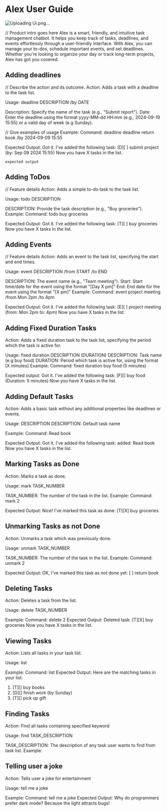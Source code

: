 # Alex User Guide

![Uploading Ui.png…]()

// Product intro goes here
Alex is a smart, friendly, and intuitive task management chatbot. It helps you   keep track of tasks, deadlines, and events effortlessly through a user-friendly interface. With Alex, you can manage your to-dos, schedule important events, and set deadlines. Whether you're looking to organize your day or track long-term projects, Alex has got you covered.

## Adding deadlines

// Describe the action and its outcome.
Action: Adds a task with a deadline to the task list.

Usage: deadline DESCRIPTION /by DATE

Description: Specify the name of the task (e.g., "Submit report").
Date: Enter the deadline using the format yyyy-MM-dd HH:mm (e.g., 2024-09-19 15:55) or a valid day of week (e.g Sunday).

// Give examples of usage
Example:
Command: deadline deadline return book /by 2024-09-09 15:55  

Expected Output:
Got it. I've added the following task:
  [D][ ] submit project (by: Sep 09 2024 15:55)
Now you have X tasks in the list.


```
expected output
```

## Adding ToDos

// Feature details
Action: Adds a simple to-do task to the task list.

Usage: todo DESCRIPTION

DESCRIPTION: Provide the task description (e.g., "Buy groceries").
Example:
Command: todo buy groceries  

Expected Output:
Got it. I've added the following task:
  [T][ ] buy groceries
Now you have X tasks in the list.


## Adding Events

// Feature details
Action: Adds an event to the task list, specifying the start and end times.

Usage: event DESCRIPTION /from START /to END

DESCRIPTION: The event name (e.g., "Team meeting").
Start: Start time/date for the event using the format "[Day X pm]"
End: End date for the event using the format "[X pm]"
Example:
Command: event project meeting /from Mon 2pm /to 4pm

Expected Output:
Got it. I've added the following task:
       [E][ ] project meeting (from: Mon 2pm to: 4pm)
Now you have X tasks in the list.

## Adding Fixed Duration Tasks
Action: Adds a fixed duration task to the task list, specifying the period which the task is active for.

Usage: fixed duration DESCRIPTION (DURATION)
DESCRIPTION: Task name (e.g buy food)
DURATION: Period which task is active for, using the format [X minutes]
Example:
Command: fixed duration buy food (5 minutes)

Expected output:
Got it. I've added the following task:
[F][] buy food (Duration: 5 minutes)
Now you have X tasks in the list.

## Adding Default Tasks
Action: Adds a basic task without any additional properties like deadlines or events.

Usage: DESCRIPTION
DESCRIPTION: Default task name

Example:
Command: Read book

Expected Output:
Got it. I've added the following task:
added: Read book
Now you have X tasks in the list.

## Marking Tasks as Done
Action: Marks a task as done.

Usage: mark TASK_NUMBER

TASK_NUMBER: The number of the task in the list.
Example:
Command: mark 2

Expected Output:
Nice! I've marked this task as done:
  [T][X] buy groceries

## Unmarking Tasks as not Done
Action: Unmarks a task which was previously done.

Usage: unmark TASK_NUMBER

TASK_NUMBER: The number of the task in the list.
Example:
Command: unmark 2

Expected Output:
OK, I've marked this task as not done yet:
       [ ] return book

## Deleting Tasks
Action: Deletes a task from the list.

Usage: delete TASK_NUMBER

Example:
Command: delete 2
Expected Output:
Deleted task:
  [T][X] buy groceries
Now you have X tasks in the list.

## Viewing Tasks
Action: Lists all tasks in your task list.

Usage: list

Example:
Command: list
Expected Output:
Here are the matching tasks in your list:
1. [T][] buy books
2. [D][] finish work (by Sunday)
3. [T][] pick up gift

## Finding Tasks
Action: Find all tasks containing specified keyword

Usage: find TASK_DESCRIPTION

TASK_DESCRIPTION: The description of any task user wants to find from task list.
Example:

## Telling user a joke
Action: Tells user a joke for entertainment

Usage: tell me a joke

Example:
Command: tell me a joke
Expected Output:
Why do programmers prefer dark mode? Because the light attracts bugs!



